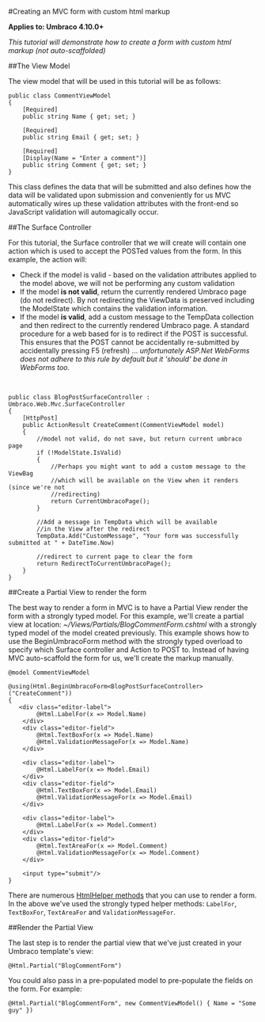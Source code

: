 #Creating an MVC form with custom html markup

**Applies to: Umbraco 4.10.0+**

_This tutorial will demonstrate how to create a form with custom html markup (not auto-scaffolded)_

##The View Model

The view model that will be used in this tutorial will be as follows:
	
	public class CommentViewModel
	{
	    [Required]
	    public string Name { get; set; }
	
	    [Required]
	    public string Email { get; set; }
	
	    [Required]
	    [Display(Name = "Enter a comment")]
	    public string Comment { get; set; }
	}

This class defines the data that will be submitted and also defines how the data will be validated upon submission and conveniently for us MVC automatically wires up these validation attributes with the front-end so JavaScript validation will automagically occur.

##The Surface Controller

For this tutorial, the Surface controller that we will create will contain one action which is used to accept the POSTed values from the form. In this example, the action will:

*	Check if the model is valid - based on the validation attributes applied to the model above, we will not be performing any custom validation
*	If the model **is not valid**, return the currently rendered Umbraco page (do not redirect). By not redirecting the ViewData is preserved including the ModelState which contains the validation information.
*	If the model **is valid**, add a custom message to the TempData collection and then redirect to the currently rendered Umbraco page. A standard procedure for a web based for is to redirect if the POST is successful. This ensures that the POST cannot be accidentally re-submitted by accidentally pressing F5 (refresh) ... *unfortunately ASP.Net WebForms does not adhere to this rule by default but it 'should' be done in WebForms too.* 

<br/>

	public class BlogPostSurfaceController : Umbraco.Web.Mvc.SurfaceController
	{
		[HttpPost]
		public ActionResult CreateComment(CommentViewModel model)
		{    
		    //model not valid, do not save, but return current umbraco page
		    if (!ModelState.IsValid)
			{
				//Perhaps you might want to add a custom message to the ViewBag
				//which will be available on the View when it renders (since we're not 
				//redirecting)	    	
		   		return CurrentUmbracoPage();
			}
				    
			//Add a message in TempData which will be available 
			//in the View after the redirect 
			TempData.Add("CustomMessage", "Your form was successfully submitted at " + DateTime.Now)
		
		    //redirect to current page to clear the form
		    return RedirectToCurrentUmbracoPage();		    
		}
	}

##Create a Partial View to render the form

The best way to render a form in MVC is to have a Partial View render the form with a strongly typed model. For this example, we'll create a partial view at location: *~/Views/Partials/BlogCommentForm.cshtml* with a strongly typed model of the model created previously. This example shows how to use the BeginUmbracoForm method with the strongly typed overload to specify which Surface controller and Action to POST to. Instead of having MVC auto-scaffold the form for us, we'll create the markup manually. 

	@model CommentViewModel

	@using(Html.BeginUmbracoForm<BlogPostSurfaceController>("CreateComment"))
	{
 	   <div class="editor-label">
	        @Html.LabelFor(x => Model.Name)
	    </div>
	    <div class="editor-field">
	        @Html.TextBoxFor(x => Model.Name)
	        @Html.ValidationMessageFor(x => Model.Name)
	    </div>
	 
	    <div class="editor-label">
	        @Html.LabelFor(x => Model.Email)
	    </div>
	    <div class="editor-field">
	        @Html.TextBoxFor(x => Model.Email)
	        @Html.ValidationMessageFor(x => Model.Email)
	    </div>
	    
	    <div class="editor-label">
	        @Html.LabelFor(x => Model.Comment)
	    </div>
	    <div class="editor-field">
	        @Html.TextAreaFor(x => Model.Comment)
	        @Html.ValidationMessageFor(x => Model.Comment)
	    </div>

		<input type="submit"/>
	}

There are numerous [HtmlHelper methods](http://msdn.microsoft.com/en-us/library/system.web.mvc.htmlhelper_methods(v=vs.108).aspx) that you can use to render a form. In the above we've used the strongly typed helper methods: `LabelFor`, `TextBoxFor`, `TextAreaFor` and `ValidationMessageFor`. 

##Render the Partial View

The last step is to render the partial view that we've just created in your Umbraco template's view:

	@Html.Partial("BlogCommentForm")

You could also pass in a pre-populated model to pre-populate the fields on the form. For example:

	@Html.Partial("BlogCommentForm", new CommentViewModel() { Name = "Some guy" })